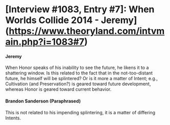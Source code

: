 # [Interview #1083, Entry #7]: When Worlds Collide 2014 - Jeremy](https://www.theoryland.com/intvmain.php?i=1083#7)

#### Jeremy

When Honor speaks of his inability to see the future, he likens it to a shattering window. Is this related to the fact that in the not-too-distant future, he himself will be splintered? Or is it more a matter of Intent; e.g., Cultivation (and Preservation?) is geared toward future development, whereas Honor is geared toward current behavior.

#### Brandon Sanderson (Paraphrased)

This is not related to his impending splintering, it is a matter of differing Intents.

